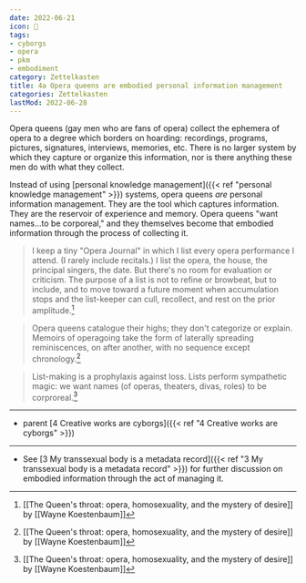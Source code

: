 ```yaml
---
date: 2022-06-21
icon: 🔖
tags:
- cyborgs
- opera
- pkm
- embodiment
category: Zettelkasten
title: 4a Opera queens are embodied personal information management
categories: Zettelkasten
lastMod: 2022-06-28
---
```

Opera queens (gay men who are fans of opera) collect the ephemera of opera to a degree which borders on hoarding: recordings, programs, pictures, signatures, interviews, memories, etc. There is no larger system by which they capture or organize this information, nor is there anything these men do with what they collect.

Instead of using [personal knowledge management]({{< ref "personal knowledge management" >}}) systems, opera queens *are* personal information management. They are the tool which captures information. They are the reservoir of experience and memory. Opera queens "want names...to be corporeal," and they themselves become that embodied information through the process of collecting it.

> I keep a tiny "Opera Journal" in which I list every opera performance I attend. (I rarely include recitals.) I list the opera, the house, the principal singers, the date. But there's no room for evaluation or criticism. The purpose of a list is not to refine or browbeat, but to include, and to move toward a future moment when accumulation stops and the list-keeper can cull, recollect, and rest on the prior amplitude.[^1]

> Opera queens catalogue their highs; they don't categorize or explain. Memoirs of operagoing take the form of laterally spreading reminiscences, on after another, with no sequence except chronology.[^1]

> List-making is a prophylaxis against loss. Lists perform sympathetic magic: we want names (of operas, theaters, divas, roles) to be corproreal.[^1]

[^1]: [[The Queen's throat: opera, homosexuality, and the mystery of desire]] by [[Wayne Koestenbaum]]

-----

- parent [4 Creative works are cyborgs]({{< ref "4 Creative works are cyborgs" >}})

-----

- See [3 My transsexual body is a metadata record]({{< ref "3 My transsexual body is a metadata record" >}}) for further discussion on embodied information through the act of managing it.
